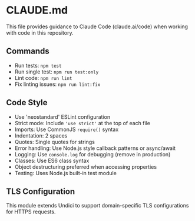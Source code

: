 # CLAUDE.md

This file provides guidance to Claude Code (claude.ai/code) when working with code in this repository.

## Commands
- Run tests: `npm test`
- Run single test: `npm run test:only`
- Lint code: `npm run lint`
- Fix linting issues: `npm run lint:fix`

## Code Style
- Use 'neostandard' ESLint configuration
- Strict mode: Include `'use strict'` at the top of each file
- Imports: Use CommonJS `require()` syntax
- Indentation: 2 spaces
- Quotes: Single quotes for strings
- Error handling: Use Node.js style callback patterns or async/await
- Logging: Use `console.log` for debugging (remove in production)
- Classes: Use ES6 class syntax
- Object destructuring preferred when accessing properties
- Testing: Uses Node.js built-in test module

## TLS Configuration
This module extends Undici to support domain-specific TLS configurations for HTTPS requests.